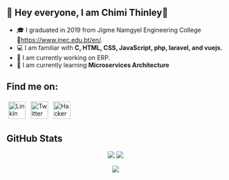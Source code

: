 ## 👋 Hey everyone, I am Chimi Thinley👋 

- 🎓 I graduated in 2019 from Jigme Namgyel Engineering College 🔗https://www.jnec.edu.bt/en/.
- 💻 I am familiar with **C, HTML, CSS, JavaScript, php, laravel, and vuejs.**
- 🔭 I am currently working on ERP.
- 📝 I am currently learning **Microservices Architecture**

## Find me on:
<p>
 <a href="https://www.linkedin.com/in/chimi-thinley-3a3600187/" target="_blank" rel="noopener noreferrer"> <img src="https://user-images.githubusercontent.com/48045494/153343171-73438adc-bcfb-426d-b3f3-e30116f74933.png" alt="LinkIn" height="40" style="vertical-align:top; margin:4px"></a>
  <a href="https://twitter.com/chimi_thinley" target="_blank" rel="noopener noreferrer"> <img src="https://user-images.githubusercontent.com/48045494/153343897-1432c2f8-3fae-48d3-adde-39c294cf913a.png" alt="Twitter" height="40" style="vertical-align:top; margin:4px"></a>
 <a href="https://www.hackerrank.com/chimithinley705" target="_blank" rel="noopener noreferrer"> <img src="https://user-images.githubusercontent.com/48045494/153344385-073398a3-ce30-4f47-a757-90a6feaf1102.png" alt="HackerRank" height="40" style="vertical-align:top; margin:4px"></a>
</p>

## GitHub Stats
<p align="center">
   <img src="https://github-readme-streak-stats.herokuapp.com?user=Chimi-S&theme=dark&hide_border=true&date_format=M%20j%5B%2C%20Y%5D">
   <img src="https://github-readme-stats.vercel.app/api?username=Chimi-S&show_icons=true&theme=vue-dark">
 </p>
 <p align="center">
   <img src="https://github-readme-stats.vercel.app/api/top-langs/?username=Chimi-S&show_icons=true&theme=vue-dark">
 </p>
  
  <!-- ## 🧰 Languages and Tools:
<p align="center">
<img src="https://raw.githubusercontent.com/github/explore/80688e429a7d4ef2fca1e82350fe8e3517d3494d/topics/python/python.png" alt="Python" height="40" style="vertical-align:top; margin:4px">
<img src="https://raw.githubusercontent.com/github/explore/80688e429a7d4ef2fca1e82350fe8e3517d3494d/topics/javascript/javascript.png" alt="Javascript" height="40" style="vertical-align:top; margin:4px">
<img src="https://raw.githubusercontent.com/github/explore/80688e429a7d4ef2fca1e82350fe8e3517d3494d/topics/visual-studio-code/visual-studio-code.png" alt="VS Code" height="40" style="vertical-align:top; margin:4px">
</p>
 -->

